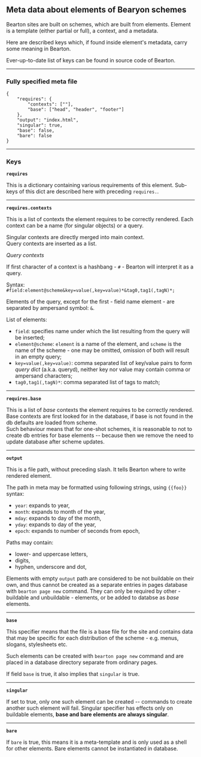 ## Meta data about elements of Bearyon schemes

Bearton sites are built on schemes, which are built from elements.
Element is a template (either partial or full), a context, and a metadata.

Here are described keys which, if found inside element's metadata, carry some meaning
in Bearton.

Ever-up-to-date list of keys can be found in source code of Bearton.

----

### Fully specified meta file

```
{
    "requires": {
        "contexts": [""],
        "base": ["head", "header", "footer"]
    },
    "output": "index.html",
    "singular": true,
    "base": false,
    "bare": false
}
```

----

### Keys

**`requires`**

This is a dictionary containing various requirements of this element.
Sub-keys of this dict are described here with preceding `requires.`.

----

**`requires.contexts`**

This is a list of contexts the element requires to be correctly rendered.
Each context can be a name (for singular objects) or a query.

Singular contexts are directly merged into main context.  
Query contexts are inserted as a list.

*Query contexts*

If first character of a context is a hashbang - `#` - Bearton will interpret it as a query.

Syntax: `#field:element@scheme&key=value(,key=value)*&tag0,tag1(,tagN)*;`

Elements of the query, except for the first - field name element - are separated by ampersand symbol: `&`.

List of elements:

- `field`: specifies name under which the list resulting from the query will be inserted;
- `element@scheme`: `element` is a name of the element, and `scheme` is the name of the scheme - one may be omitted, omission of both will result in an empty query;
- `key=value(,key=value)`: comma separated list of key/value pairs to form *query dict* (a.k.a. queryd), neither key nor value may contain comma or ampersand characters;
- `tag0,tag1(,tagN)*`: comma separated list of tags to match;

----

**`requires.base`**

This is a list of *base* contexts the element requires to be correctly rendered.
Base contexts are first looked for in the database, if base is not found in the db defaults are
loaded from scheme.  
Such behaviour means that for one-shot schemes, it is reasonable to not to create db entries for
base elements -- because then we remove the need to update database after scheme updates.

----

**`output`**

This is a file path, without preceding slash.
It tells Bearton where to write rendered element.

The path in meta may be formatted using following strings, using `{{foo}}` syntax:

- `year`: expands to year,
- `month`: expands to month of the year,
- `mday`: expands to day of the month,
- `yday`: expands to day of the year,
- `epoch`: expands to number of seconds from epoch,

Paths may contain:

- lower- and uppercase letters,
- digits,
- hyphen, underscore and dot,

Elements with empty `output` path are considered to be not buildable on their own, and thus
cannot be created as a separate entries in pages database with `bearton page new` command.
They can only be required by other - buildable and unbuildable - elements, or
be added to databse as *base* elements.

----

**`base`**

This specifier means that the file is a base file for the site and
contains data that may be specific for each distribution of the scheme - e.g. menus, slogans, stylesheets etc.

Such elements can be created with `bearton page new` command and are placed in a database directory separate from
ordinary pages.

If field `base` is true, it also implies that `singular` is true.

----

**`singular`**

If set to true, only one such element can be created -- commands to create another such element will fail.
Singular specifier has effects only on buildable elements, **base and bare elements are always singular**.

----

**`bare`**

If `bare` is true, this means it is a meta-template and is only used as a shell for other elements.
Bare elements cannot be instantiated in database.
